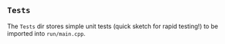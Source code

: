 ## `Tests`

The `Tests` dir stores simple unit tests (quick sketch for rapid testing!) to be imported into `run/main.cpp`.
